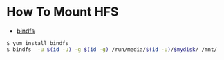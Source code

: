 # How To Mount HFS

- [bindfs](https://askubuntu.com/questions/100167/how-to-mount-hfs-drive-and-ignore-permissions)

```bash
$ yum install bindfs
$ bindfs  -u $(id -u) -g $(id -g) /run/media/$(id -u)/$mydisk/ /mnt/
```
